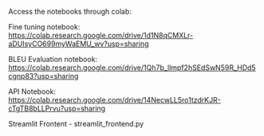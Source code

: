 Access the notebooks through colab:

Fine tuning notebook: https://colab.research.google.com/drive/1d1N8qCMXLr-aDUIsyCO699myWaEMU_wv?usp=sharing

BLEU Evaluation notebook: https://colab.research.google.com/drive/1Qh7b_llmpf2hSEdSwN59R_HDd5cgnp83?usp=sharing

API Notebook:  https://colab.research.google.com/drive/14NecwLL5ro1tzdrKJR-cTgTB8bLLPrvu?usp=sharing

Streamlit Frontent - streamlit_frontend.py
 
